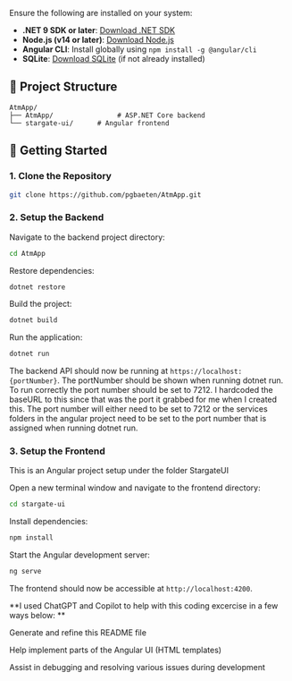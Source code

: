 Ensure the following are installed on your system:

- **.NET 9 SDK or later**: [Download .NET SDK](https://dotnet.microsoft.com/download)
- **Node.js (v14 or later)**: [Download Node.js](https://nodejs.org/)
- **Angular CLI**: Install globally using `npm install -g @angular/cli`
- **SQLite**: [Download SQLite](https://www.sqlite.org/download.html) (if not already installed)

## 📁 Project Structure

```
AtmApp/
├── AtmApp/                # ASP.NET Core backend
└── stargate-ui/      # Angular frontend
```

## 🚀 Getting Started

### 1. Clone the Repository

```bash
git clone https://github.com/pgbaeten/AtmApp.git
```

### 2. Setup the Backend

Navigate to the backend project directory:

```bash
cd AtmApp
```

Restore dependencies:

```bash
dotnet restore
```

Build the project:

```bash
dotnet build
```

Run the application:

```bash
dotnet run
```

The backend API should now be running at `https://localhost:{portNumber}`.
The portNumber should be shown when running dotnet run. To run correctly the port number should be set to 7212. I hardcoded the baseURL to this since that was the port it grabbed for me when I created this. The port number will either need to be set to 7212 or the services folders in the angular project need to be set to the port number that is assigned when running dotnet run.

### 3. Setup the Frontend
This is an Angular project setup under the folder StargateUI

Open a new terminal window and navigate to the frontend directory:

```bash
cd stargate-ui
```

Install dependencies:

```bash
npm install
```

Start the Angular development server:

```bash
ng serve
```

The frontend should now be accessible at `http://localhost:4200`.

**I used ChatGPT and Copilot to help with this coding excercise in a few ways below:
**

Generate and refine this README file

Help implement parts of the Angular UI (HTML templates)

Assist in debugging and resolving various issues during development
